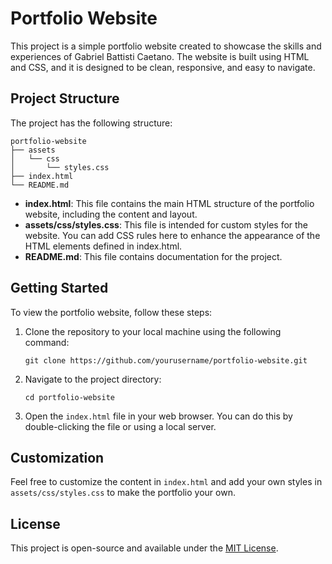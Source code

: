 # Portfolio Website

This project is a simple portfolio website created to showcase the skills and experiences of Gabriel Battisti Caetano. The website is built using HTML and CSS, and it is designed to be clean, responsive, and easy to navigate.

## Project Structure

The project has the following structure:

```
portfolio-website
├── assets
│   └── css
│       └── styles.css
├── index.html
└── README.md
```

- **index.html**: This file contains the main HTML structure of the portfolio website, including the content and layout.
- **assets/css/styles.css**: This file is intended for custom styles for the website. You can add CSS rules here to enhance the appearance of the HTML elements defined in index.html.
- **README.md**: This file contains documentation for the project.

## Getting Started

To view the portfolio website, follow these steps:

1. Clone the repository to your local machine using the following command:
   ```
   git clone https://github.com/yourusername/portfolio-website.git
   ```

2. Navigate to the project directory:
   ```
   cd portfolio-website
   ```

3. Open the `index.html` file in your web browser. You can do this by double-clicking the file or using a local server.

## Customization

Feel free to customize the content in `index.html` and add your own styles in `assets/css/styles.css` to make the portfolio your own.

## License

This project is open-source and available under the [MIT License](LICENSE).